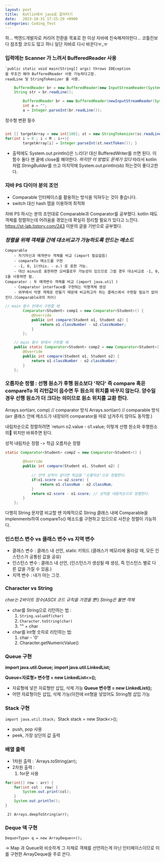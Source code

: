 ```yaml
---
layout: post
title:  Kotlin에서 java로 갈아타기
date:   2023-10-31 17:25:29 +0900
categories: Coding_Test
---   
```

하... 백엔드개발자로 커리어 전환을 목표로 한 이상 자바에 친숙해져야한다...
코틀린보다 참조할 코드도 많고 하니 일단 자바로 다시 바꾼다ㅠ_ㅠ

### 입력에는 Scanner 가 느려서 BufferedReader 사용
	`public static void main(String[] args) throws IOEception
	을 무조건 해야 BufferedReader 사용 가능하다고함.
	readLine 및 StringTokenizer 를 사용.
```java
	BufferedReader br = new BufferedReader(new InputStreamReader(System.in)); 
	String str = br.readLine();
```
```java
		BufferedReader br = new BufferedReader(newInputStreamReader(System.in));
        int a = "";
        a = Integer.parseInt(br.readLine());
```
정수형 변환 필수
```java

int [] targetArray = new int[100]; st = new StringTokenizer(sc.readLine()," ");
for(int i = 0 ; i < M ; i++){ 
		targetArray[i] = Integer.parseInt(st.nextToken()); }
```

- 출력에도 System.out.println()은 느리다!
	대신 BufferedWriter를 쓰면 된다.
	이 함수 둘다 맨 끝에 close를 해야한다.
	*하지만 이 방법도 문제가 있다*
	따라서 kotlin처럼 *StringBuilder*를 쓰고
	마지막에 System.out.println(sb) 하는것이 좋다고한다.

### 자바 PS 다이아 분의 조언
- Comparable 인터페이스를 활용하는 방식을 익혀두는 것이 좋습니다.  
- switch 대신 hash 맵을 이용하여 최적화

자바 PS 하시는 분의 조언대로 Comparable과 Comparator를 공부했다. kotlin 때도 객체를 정렬하는데 어려움을 겪었는데 확실히 정리할 필요가 있다고 느낀다.
https://st-lab.tistory.com/243
이분의 글을 기반으로 공부했다.
### *정렬을 위해 객체들 간에 대소비교가 가능하도록 만드는 메소드*
	Comparable 
		- 자기자신과 매개변수 객체를 비교 (import 필요없음)
		- compareTo 메소드를 구현
		- -1, 0, 1(this. - o.) 로 표현 가능.
		- 대신 minus로 표현하면 오버플로우 가능성이 있으므로 그럴 경우 대소비교로 -1, 0, 1을 사용하면 됨.
	Comparator : 두 매개변수 객체를 비교 (import java.util )
		- Comparator interface를 구현하는 익명객체 생성 
		- 외부에서 익명 객체로 만들기 때문에 비교하고자 하는 클래스에서 구현할 필요가 없어진다.(Comparable과의 차이)
```java
// main 함수 안에서 구현할 때
		Comparator<Student> comp1 = new Comparator<Student>() {
			@Override
			public int compare(Student o1, Student o2) {
				return o1.classNumber - o2.classNumber;
			}
		};
```
```java
	// main 함수 밖에서 구현할 때
	public static Comparator<Student> comp2 = new Comparator<Student>() {
		@Override
		public int compare(Student o1, Student o2) {
			return o1.classNumber - o2.classNumber;
		}
	};
```

### 오름차순 정렬 : 선행 원소가 후행 원소보다 '작다' 즉 compare 혹은 compareTo 의 리턴값이 음수면 두 원소의 위치를 바꾸지 않는다. 양수일 경우 선행 원소가 더 크다는 의미므로 원소 위치를 교환 한다.

Arrays.sort(arr, comp) // comparator 방식
Arrays.sort(arr) // comparable 방식 (arr 클래스 안에 메소드가 내장되어 comparator을 따로 넘겨주지 않아도 동작함.)

내림차순으로 정렬하려면 `return o2.value - o1.value;
이렇게 선행 원소와 후행원소의 위치만 바꿔주면 된다.

성적 내림차순 정렬 -> 학급 오름차순 정렬
```java
static Comparator<Student> comp2 = new Comparator<Student>() {
		
		@Override
		public int compare(Student o1, Student o2) {
			
			// 만약 성적이 같다면 학급을 "오름차순"으로 정렬한다.
			if(o1.score == o2.score) {
				return o1.classNum - o2.classNum;
			}
			return o2.score - o1.score;	// 성적을 내림차순으로 정렬한다.
		}
	};
```
다행히 String 문자열 비교할 땐 자체적으로 String 클래스 내에 Comparable을 implenments하여 compareTo() 메소드를 구현하고 있으므로 사전순 정렬이 가능하다.

### 인스턴스 변수 vs 클래스 변수 vs 지역 변수
 - 클래스 변수 : 클래스 내 선언, static 키워드 (클래스가 메모리에 올라갈 때, 모든 인스턴스가 공통된 값을 공유)
 - 인스턴스 변수 : 클래스 내 선언, (인스턴스가 생성될 때 생성, 즉 인스턴스 별로 다른 값을 가질 수 있음.)
 - 지역 변수 : 내가 아는 그것.

### Character vs String
*char는 2바이트 정수(ASCII 코드 규칙을 가졌을 뿐!)*
*String은 불변 객체*

- char를 String으로 리턴하는 법 : 
	1) `String.valueOf(char)`
	2) `Character.toString(char)`
	3) "" + char
- char를 Int형 숫자로 리턴하는 법:
	1) char - '0'
	2) Character.getNumericValue()

### Queue 구현
**import java.util.Queue;**
**import java.util.LinkedList;**

**Queue<자료형> 변수명 = new LinkedList<>();**
 - 자료형에 넣은 자료형만 삽입, 삭제 가능
**Queue 변수명 = new LinkedList();**
 - 어떤 자료형이든 삽입, 삭제 가능(이전에 int형을 넣었어도 String형 삽입 가능

### Stack 구현
`import java.util.Stack;
`Stack<type> stack = new Stack<>();
- push, pop 사용
- peek, 가장 상단의 값 출력

### 배열 출력
- 1차원 출력 : `Arrays.toString(arr);
- 2차원 출력 : 
	1) for문 사용
``` java
for(int[] row : arr) {
	for(int col : row) {
		System.out.print(col);
	}
	System.out.println();
}
```

	 2) Arrays.deepToString(arr); 

### Deque 덱 구현
	Deque<Type> q = new ArrayDeque<>();
-> Map 과 Queue와 비슷하게 그 자체로 객체를 선언하는게 아닌 인터페이스이므로 이를 구현한 ArrayDeque을 주로 쓴다.